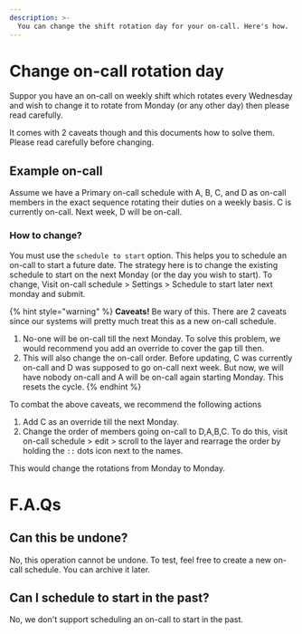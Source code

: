 ```yaml
---
description: >-
  You can change the shift rotation day for your on-call. Here's how.
---
```


# Change on-call rotation day
Suppor you have an on-call on weekly shift which rotates every Wednesday and wish to change it to rotate from Monday (or any other day) then please read carefully. 

It comes with 2 caveats though and this documents how to solve them. Please read carefully before changing.

## Example on-call
Assume we have a Primary on-call schedule with A, B, C, and D as on-call members in the exact sequence rotating their duties on a weekly basis. C is currently on-call. Next week, D will be on-call.

### How to change?
You must use the `schedule to start` option. This helps you to schedule an on-call to start a future date. The strategy here is to change the existing schedule to start on the next Monday (or the day you wish to start). To change, Visit on-call schedule > Settings > Schedule to start later next monday and submit.

{% hint style="warning" %}
**Caveats!** Be wary of this. There are 2 caveats since our systems will pretty much treat this as a new on-call schedule.
1. No-one will be on-call till the next Monday. To solve this problem, we would recommend you add an override to cover the gap till then. 
2. This will also change the on-call order. Before updating, C was currently on-call and D was supposed to go on-call next week. But now, we will have nobody on-call and A will be on-call again starting Monday. This resets the cycle.
{% endhint %}

To combat the above caveats, we recommend the following actions
1. Add C as an override till the next Monday.
2. Change the order of members going on-call to D,A,B,C. To do this, visit on-call schedule > edit > scroll to the layer and rearrage the order by holding the `::` dots icon next to the names. 

This would change the rotations from Monday to Monday.

# F.A.Qs

## Can this be undone?
No, this operation cannot be undone. To test, feel free to create a new on-call schedule. You can archive it later.

## Can I schedule to start in the past?
No, we don't support scheduling an on-call to start in the past.